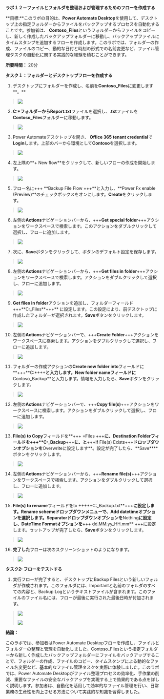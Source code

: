 **ラボ１２－ファイルとフォルダを整理および管理するためのフローを作成する**

**目標:**このラボの目的は、**Power Automate
Desktop**を使用して、デスクトップ上の指定フォルダーからファイルをバックアップするプロセスを自動化することです。参加者は、
**Contoso_Files**というフォルダーからファイルをコピーし、新しく作成したバックアップフォルダーに移動し、バックアップファイルにタイムスタンプを追加するフローを作成します。このラボでは、フォルダーの作成、ファイルのコピー、動的な日付と時刻の形式での名前変更など、ファイル管理タスクの自動化に関する実践的な経験を積むことができます。

**所要時間：** 20分

**タスク１：フォルダーとデスクトップフローを作成する**

1.  デスクトップにフォルダーを作成し、名前を**Contoso_Files**に変更します**。**

> ![](./media/image1.png)

2.  **C:\***フォルダーから**Report.txt**ファイルを選択し、.**txt**ファイルを**Contoso_Files**フォルダーに移動します。

> ![](./media/image2.png)

3.  Power Automateデスクトップを開き、 **Office 365 tenant
    credential**で**Login**します。上部のバーから環境として**Contoso**を選択します。

> ![](./media/image3.png)

4.  左上隅の**+ New
    flow**をクリックして、新しいフローの作成を開始します。

> ![](./media/image4.png)

5.  フロー名に+++ **Backup File Flow +++**と入力し、**Power Fx enable
    (Preview)**のチェックボックスをオンにします。**Create**をクリックします。

> ![](./media/image5.png)

6.  左側の**Actions**ナビゲーションバーから、+++**Get special
    folder**+++アクションをワークスペースで検索します。このアクションをダブルクリックして選択し、フローに追加します。

> ![](./media/image6.png)

7.  次に、**Save**ボタンをクリックして、ボタンのデフォルト設定を保存します。

> ![](./media/image7.png)

8.  左側の**Actions**ナビゲーションバーから、+++**Get files in
    folder**+++アクションをワークスペースで検索します。アクションをダブルクリックして選択し、フローに追加します。

> ![](./media/image8.png)

9.  **Get files in
    folder**アクションを追加し、フォルダーフィールド+++\*\*C:\_Files**+++**
    に設定します。この設定により、前デスクトップに作成したフォルダーが選択されます。**Save**ボタンをクリックします。

> ![](./media/image9.png)

10. 左側の**Actions**ナビゲーションバーで、+++**Create
    Folder**+++アクションをワークスペースに検索します。アクションをダブルクリックして選択し、フローに追加します。

> ![](./media/image10.png)

11. フォルダーの作成アクションの**Create new folder
    into**フィールドに**+++\*\*C:\*+++**と入力します。**New folder
    name**フィールドに**Contoso_Backup**と入力します。情報を入力したら、**Save**ボタンをクリックします。

> ![](./media/image11.png)

12. 左側の**Actions**ナビゲーションバーで、+++**Copy
    file(s)**+++アクションをワークスペースに検索します。アクションをダブルクリックして選択し、フローに追加します。

> ![](./media/image12.png)

13. **File(s) to Copy**フィールドを**+++ =Files +++**に、**Destination
    Folder**フィールドを+++\*\*C:\_Backup**+++**に、と**+++If File(s)
    Exists+++**ドロップダウンオプションを**Overwriteに設定します**。設定が完了したら、**Save\*\***ボタンをクリックします。

> ![](./media/image13.png)

14. 左側の**Actions**ナビゲーションバーから、+++**Rename
    file(s)**+++アクションをワークスペースで検索します。アクションをダブルクリックして選択し、フローに追加します。

> ![](./media/image14.png)

15. **File(s) to
    rename**フィールドをto +++\*\*C:\_Backup.txt**+++**に設定します。**Rename
    scheme**ドロップダウンメニューで、**Add
    datetime**オプションを選択します。**Separator**ドロップダウンオプションを**Nothing**に設定し、**DateTime
    Format**オプションを**+++ dd.MM.yy_HH.mm**
    +++に設定します。セットアップが完了したら、**Save**ボタンをクリックします。

> ![](./media/image15.png)

16. **完了した**フローは次のスクリーンショットのようになります。

> ![](./media/image16.png)

**タスク2: フローをテストする**

1.  実行フローが完了すると、デスクトップにBackup
    Filesという新しいフォルダが作成されます。このフォルダには、Importantと名前のフォルダのすべての内容と、Backup
    Logというテキストファイルが含まれます。このファイルのファイル名には、フローが最後に実行された最後日時が付加されます。

> ![](./media/image17.png)
>
> ![](./media/image18.png)

**結論：**

このラボでは、参加者はPower Automate
Desktopフローを作成し、ファイルとフォルダーの整理と管理を自動化しました。Contoso_Filesという指定フォルダーから新しく作成したバックアップフォルダーにファイルをバックアップすることで、フォルダーの作成、ファイルのコピー、タイムスタンプによる動的なファイル名変更など、基本的なファイル管理タスクを実際に体験しました。このラボでは、Power
Automate
Desktopがファイル整理プロセスの効率化、手作業の削減、重要なファイルの安全なバックアップを実現する上で効果的である点を詳しく説明します。参加者は、自動化を活用して効率的なファイル管理を行い、日常業務の生産性を向上させる方法について実践的な知識を習得しました。
